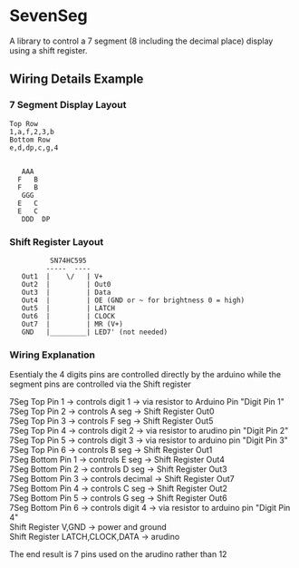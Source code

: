 # SevenSeg  
  
A library to control a 7 segment (8 including the decimal place) display using a shift register.  
    
## Wiring Details Example

### 7 Segment Display Layout  

```
Top Row  
1,a,f,2,3,b  
Bottom Row  
e,d,dp,c,g,4    


   AAA  
  F   B  
  F   B  
   GGG  
  E   C  
  E   C   
   DDD  DP  
```  
### Shift Register Layout 

```
          SN74HC595
         -----  ----
   Out1  |    \/   | V+  
   Out2  |         | Out0  
   Out3  |         | Data  
   Out4  |         | OE (GND or ~ for brightness 0 = high)
   Out5  |         | LATCH  
   Out6  |         | CLOCK  
   Out7  |         | MR (V+)  
   GND   |_________| LED7' (not needed)  
```
   
### Wiring Explanation  
  
Esentialy the 4 digits pins are controlled directly by the arduino while the segment pins are controlled via the Shift register  
  
7Seg Top Pin 1 -> controls digit 1 -> via resistor to Arduino Pin "Digit Pin 1"  
7Seg Top Pin 2 -> controls A seg   -> Shift Register Out0  
7Seg Top Pin 3 -> controls F seg   -> Shift Register Out5  
7Seg Top Pin 4 -> controls digit 2 -> via resistor to arudino pin "Digit Pin 2"  
7Seg Top Pin 5 -> controls digit 3 -> via resistor to arduino pin "Digit Pin 3"  
7Seg Top Pin 6 -> controls B seg   -> Shift Register Out1  
7Seg Bottom Pin 1 -> controls E seg -> Shift Register Out4  
7Seg Bottom Pin 2 -> controls D seg -> Shift Register Out3  
7Seg Bottom Pin 3 -> controls decimal -> Shift Register Out7  
7Seg Bottom Pin 4 -> controls C seg -> Shift Register Out2  
7Seg Bottom Pin 5 -> controls G seg -> Shift Register Out6  
7Seg Bottom Pin 6 -> controls digit 4 -> via resistor to arduino pin "Digit Pin 4"  
Shift Register V,GND -> power and ground  
Shift Register LATCH,CLOCK,DATA -> arudino  

The end result is 7 pins used on the arudino rather than 12  